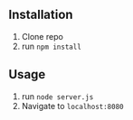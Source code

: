 
<!-- ![quickpound](qpfront.png) -->

## Installation

1. Clone repo
2. run `npm install`

## Usage

1. run `node server.js`
2. Navigate to `localhost:8080`

